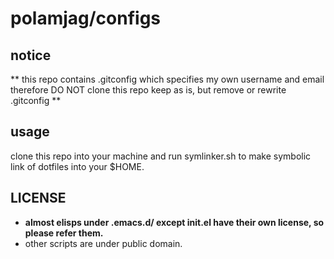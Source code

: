 # polamjag/configs

## notice
** this repo contains .gitconfig which specifies my own username and email therefore DO NOT clone this repo keep as is, but remove or rewrite .gitconfig **
## usage
clone this repo into your machine and run symlinker.sh to make symbolic link of dotfiles into your $HOME.

## LICENSE
* **almost elisps under .emacs.d/ except init.el have their own license, so please refer them.**
* other scripts are under public domain.

